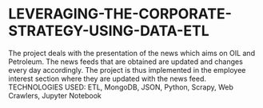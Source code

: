 # LEVERAGING-THE-CORPORATE-STRATEGY-USING-DATA-ETL
The project deals with the presentation of the news which aims on OIL and Petroleum. The news feeds that are obtained are updated and changes every day accordingly. The project is thus implemented in the employee interest section where they are updated with the news feed.    TECHNOLOGIES USED: ETL, MongoDB, JSON, Python, Scrapy, Web Crawlers, Jupyter Notebook 
